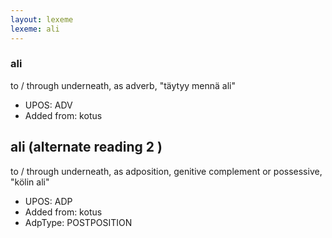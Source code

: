 ```yaml
---
layout: lexeme
lexeme: ali
---
```


###  ali

to / through underneath, as adverb, "täytyy mennä ali"
* UPOS:  ADV
* Added from:  kotus


## ali (alternate reading 2 )

to / through underneath, as adposition, genitive complement or possessive, "kölin ali"
* UPOS:  ADP
* Added from:  kotus
* AdpType:  POSTPOSITION

